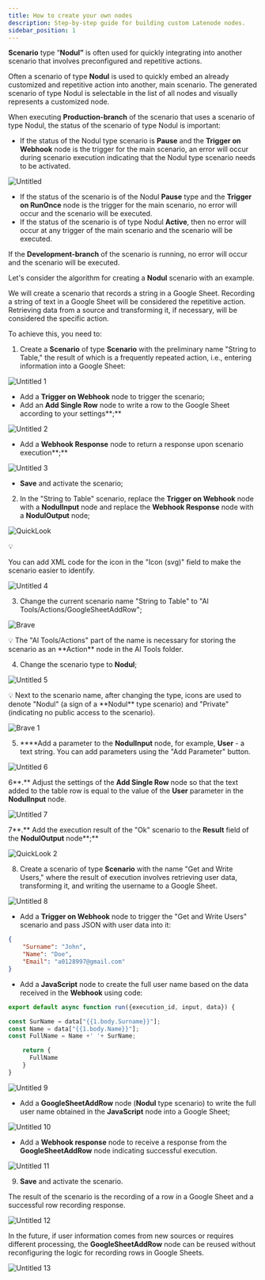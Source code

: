 ```yaml
---
title: How to create your own nodes
description: Step-by-step guide for building custom Latenode nodes.
sidebar_position: 1
---
```


**Scenario** type “**Nodul”** is often used for quickly integrating into another scenario that involves preconfigured and repetitive actions. 

Often a scenario of type **Nodul** is used to quickly embed an already customized and repetitive action into another, main scenario. The generated scenario of type Nodul is selectable in the list of all nodes and visually represents a customized node.

When executing **Production-branch** of the scenario that uses a scenario of type Nodul, the status of the scenario of type Nodul is important:

- If the status of the Nodul type scenario is **Pause** and the **Trigger on Webhook** node is the trigger for the main scenario, an error will occur during scenario execution indicating that the Nodul type scenario needs to be activated.

![Untitled](./untitled.png)

- If the status of the scenario is of the Nodul **Pause** type and the **Trigger on RunOnce** node is the trigger for the main scenario, no error will occur and the scenario will be executed.
- If the status of the scenario is of type Nodul **Active**, then no error will occur at any trigger of the main scenario and the scenario will be executed.

If the **Development-branch** of the scenario is running, no error will occur and the scenario will be executed.

Let's consider the algorithm for creating a **Nodul** scenario with an example.

We will create a scenario that records a string in a Google Sheet. Recording a string of text in a Google Sheet will be considered the repetitive action. Retrieving data from a source and transforming it, if necessary, will be considered the specific action.

To achieve this, you need to:

1. Create a **Scenario** of type **Scenario** with the preliminary name "String to Table," the result of which is a frequently repeated action, i.e., entering information into a Google Sheet:

![Untitled 1](./untitled_1.png)

- Add a **Trigger on Webhook** node to trigger the scenario;
- Add an **Add Single Row** node to write a row to the Google Sheet according to your settings**;**

![Untitled 2](./untitled_2.png)

- Add a **Webhook Response** node to return a response upon scenario execution**;**

![Untitled 3](./untitled_3.png)

- **Save** and activate the scenario;

2. In the "String to Table" scenario, replace the **Trigger on Webhook** node with a **NodulInput** node and replace the **Webhook Response** node with a **NodulOutput** node;

![QuickLook](./quicklook_llgjlaktlc.png)

<aside>
💡

You can add XML code for the icon in the "Icon (svg)" field to make the scenario easier to identify.

![Untitled 4](./untitled_4.png)

</aside>

3. Change the current scenario name "String to Table" to "Al Tools/Actions/GoogleSheetAddRow";

![Brave](./brave_lkgkcfkouy.png)

<aside>
💡 The "Al Tools/Actions" part of the name is necessary for storing the scenario as an **Action** node in the Al Tools folder.

</aside>

4. Change the scenario type to **Nodul**;

![Untitled 5](./untitled_5.png)

<aside>
💡 Next to the scenario name, after changing the type, icons are used to denote "Nodul" (a sign of a **Nodul** type scenario) and "Private" (indicating no public access to the scenario).

</aside>

![Brave 1](./brave_lkgkcfkouy_1.png)

5. ****Add a parameter to the **NodulInput** node, for example, **User** - a text string. You can add parameters using the "Add Parameter" button.

![Untitled 6](./untitled_6.png)

6**.** Adjust the settings of the **Add Single Row** node so that the text added to the table row is equal to the value of the **User** parameter in the **NodulInput** node.

![Untitled 7](./untitled_7.png)

7**.** Add the execution result of the "Ok" scenario to the **Result** field of the **NodulOutput** node**;**

![QuickLook 2](./quicklook_7ofzdsdbuw.png)

8. Create a scenario of type **Scenario** with the name "Get and Write Users," where the result of execution involves retrieving user data, transforming it, and writing the username to a Google Sheet.

![Untitled 8](./untitled_8.png)

- Add a **Trigger on Webhook** node to trigger the "Get and Write Users" scenario and pass JSON with user data into it:

```json
{
	"Surname": "John",
	"Name": "Doe",
	"Email": "a0128997@gmail.com"
}
```

- Add a **JavaScript** node to create the full user name based on the data received in the **Webhook** using code:

```jsx
export default async function run({execution_id, input, data}) {

const SurName = data["{{1.body.Surname}}"];
const Name = data["{{1.body.Name}}"];
const FullName = Name +' '+ SurName;

    return {
      FullName
    }
}
```

![Untitled 9](./untitled_9.png)

- Add a **GoogleSheetAddRow** node (**Nodul** type scenario) to write the full user name obtained in the **JavaScript** node into a Google Sheet;

![Untitled 10](./untitled_10.png)

- Add a **Webhook response** node to receive a response from the **GoogleSheetAddRow** node indicating successful execution.

![Untitled 11](./untitled_11.png)

9. **Save** and activate the scenario.

The result of the scenario is the recording of a row in a Google Sheet and a successful row recording response. 

![Untitled 12](./untitled_12.png)

In the future, if user information comes from new sources or requires different processing, the **GoogleSheetAddRow** node can be reused without reconfiguring the logic for recording rows in Google Sheets. 

![Untitled 13](./untitled_13.png)
